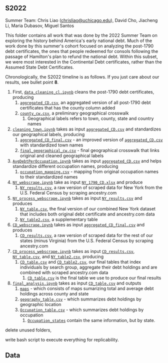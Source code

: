## S2022
Summer Team: Chris Liao (chrisliao@uchicago.edu), David Cho, Jiacheng Li, Maria Dubasov, Miguel Santos

This folder contains all work that was done by the 2022 Summer Team on exploring the history behind America's early national debt. 
Much of the work done by this summer's cohort focused on analyzing the post-1790 debt certificates, the ones that people redeemed for consols following the passage of Hamilton's plan to refund the national debt. 
Within this subset, we were most interested in the Continental Debt certificates, rather than the Assumed State Debt Certificates.

Chronologically, the S2022 timeline is as follows. If you just care about our results, see bullet point **8**.
1. First, [`data_cleaning_cl.ipynb`](S2022/post1790Maps/data_cleaning_cl.ipynb) cleans the post-1790 debt certificates, producing
   1. [`aggregated_CD.csv`](Data/Post1790/Aggregated/raw/aggregated_CD.csv), an aggregated version of all post-1790 debt certificates that has the county column added
   2. [`county_cw.csv`](Data/AssetGeography/county_cw.csv), a preliminary geographical crosswalk
      1. Geographical labels refers to town, county, state and country names
2. [`cleaning_town.ipynb`](S2022/debt_distribution_tables/cleaning_town.ipynb) takes as input [`aggregated_CD.csv`](Data/Post1790/Aggregated/raw/aggregated_CD.csv) and standardizes our geographical labels, producing
   1. [`aggregated_CD_final.csv`](Data/Post1790/Aggregated/raw/aggregated_CD_final.csv) - an improved version of [`aggregated_CD.csv`](Data/Post1790/Aggregated/raw/aggregated_CD.csv) with standardized town names
   2. [`final_geographical_cw.csv`](Data/AssetGeography/final_geographical_cw.csv) - final geographical crosswalk that links original and cleaned geographical labels
3. [`AvgDebtPerOccupation.ipynb`](S2022/occupational_analysis/avg_debt_occupation/AvgDebtPerOccupation.ipynb) takes as input [`aggregated_CD.csv`](Data/Post1790/Aggregated/raw/aggregated_CD.csv) and helps standardize different occupation names, producing
   1. [`occupation_mapping.csv`](Data/Post1790/Aggregated/occupation/occupation_mapping.csv) - mapping from original occupation names to their standardized names
4. [`NY_webscrape.ipynb`](S2022/scraping/NY_webscrape.ipynb) take as input [`NY_1790_CD.xlsx`](Data/Post1790/NY/NY_1790_CD.xlsx) and produce
   1. [`NY_results.csv`](S2022/scraping/NY_results.csv), a raw version of scraped data for New York from the U.S. Federal Census by scraping ancestry.com
5. [`NY_process_webscrape.ipynb`](S2022/scraping/NY_process_webscrape.ipynb) takes as input [`NY_results.csv`](S2022/scraping/NY_results.csv) and produces
   1. [`NY_table.csv`](Data/Post1790/Aggregated/NY_table.csv), the final version of our combined New York dataset that includes both original debt certificate and ancestry.com data
   2. [`NY_table2.csv`](Data/Post1790/Aggregated/NY_table.csv), a supplementary table
6. [`CD_webscrape.ipynb`](S2022/scraping/CD_webscrape.ipynb) takes as input [`aggregated_CD_final.csv`](Data/Post1790/Aggregated/raw/aggregated_CD_final.csv) and produces
   1. [`CD_results.csv`](S2022/scraping/CD_results.csv), a raw version of scraped data for the rest of our states (minus Virginia) from the U.S. Federal Census by scraping ancestry.com
7. [`CD_process_webscrape.ipynb`](S2022/scraping/CD_process_webscrape.ipynb) takes as input [`CD_results.csv`](S2022/scraping/CD_results.csv), [`NY_table.csv`](Data/Post1790/Aggregated/NY_table.csv), and [`NY_table2.csv`](Data/Post1790/Aggregated/NY_table.csv), producing
   1. [`CD_table.csv`](S2022/Results/CD_table.csv) and [`CD_table2.csv`](S2022/Results/CD_table2.csv), our final tables that index individuals by search group, aggregate their debt holdings and are combined with scraped ancestry.com data
      1. [`CD_table.csv`](S2022/Results/CD_table.csv) is the final table we use to produce our final results 
8. [`final_analysis.ipynb`](S2022/final_analysis/analysis.ipynb) takes as input [`CD_table.csv`](S2022/Results/CD_table.csv) and outputs
   1. [`maps`](S2022/Results/maps) - which consists of maps sumarizing total and average debt holdings across county and state
   2. [`geography_table.csv`](S2022/Results/geography_table.csv) - which summarizes debt holdings by geographic location
   3. [`Occupation_table.csv`](S2022/Results/Occupation_table.csv) - which summarizes debt holdings by occupation
      1. [`Occupation_states`](S2022/Results/Occupation_states) contain the same information, but by state.  

delete unused folders,

write bash script to execute everything for replicability. 


## Data

